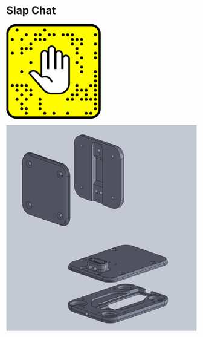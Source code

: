 # Slap Chat


<img src="https://raw.githubusercontent.com/wes06/slap-chat/master/Graphics/png/SlapChat-HandLogo.png" height="250px" width="250px"></img>

![](https://raw.githubusercontent.com/wes06/slap-chat/master/Imgs/slapchat-assembly.png)

